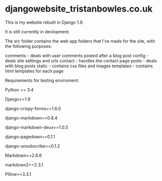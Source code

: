 # djangowebsite_tristanbowles.co.uk
This is my website rebuilt in Django 1.9.

It is still currently in devlopment. 

The src folder contains the web app folders that I've made for the site, with the following purposes:

comments - deals with user comments posted after a blog post
config - deals site settings and urls
contact - handles the contact page
posts - deals with blog posts
static - contains css files and images
templates - contains html templates for each page

Requirements for testing enviroment:

Python == 3.4

Django==1.9

django-crispy-forms==1.6.0

django-markdown==0.8.4

django-markdown-deux==1.0.5

django-pagedown==0.1.1

django-unsubscribe==0.1.2

Markdown==2.6.6

markdown2==2.3.1

Pillow==3.3.1
